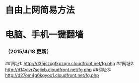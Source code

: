 # 自由上网简易方法
# 电脑、手机一键翻墙
### （2015/4/18 更新）

##网址1: http://d35jszxgfkpzqm.cloudfront.net/fg.php
##网址2: http://d14ylvr7sejjxb.cloudfront.net/fg.php
##网址3: http://d27om4g6kgyoo1.cloudfront.net/fg.php
